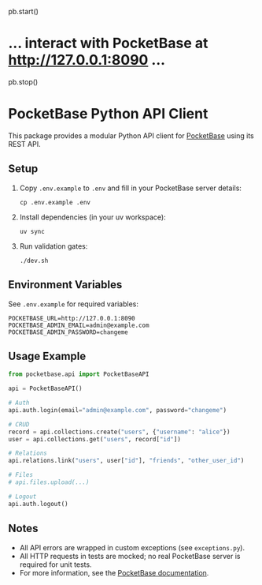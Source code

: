pb.start()
# ... interact with PocketBase at http://127.0.0.1:8090 ...
pb.stop()

# PocketBase Python API Client

This package provides a modular Python API client for [PocketBase](https://pocketbase.io/) using its REST API.

## Setup

1. Copy `.env.example` to `.env` and fill in your PocketBase server details:

    `cp .env.example .env`

2. Install dependencies (in your uv workspace):

    `uv sync`

3. Run validation gates:

    `./dev.sh`

## Environment Variables

See `.env.example` for required variables:

    POCKETBASE_URL=http://127.0.0.1:8090
    POCKETBASE_ADMIN_EMAIL=admin@example.com
    POCKETBASE_ADMIN_PASSWORD=changeme

## Usage Example

```python
from pocketbase.api import PocketBaseAPI

api = PocketBaseAPI()

# Auth
api.auth.login(email="admin@example.com", password="changeme")

# CRUD
record = api.collections.create("users", {"username": "alice"})
user = api.collections.get("users", record["id"])

# Relations
api.relations.link("users", user["id"], "friends", "other_user_id")

# Files
# api.files.upload(...)

# Logout
api.auth.logout()
```

## Notes
- All API errors are wrapped in custom exceptions (see `exceptions.py`).
- All HTTP requests in tests are mocked; no real PocketBase server is required for unit tests.
- For more information, see the [PocketBase documentation](https://pocketbase.io/docs/).
